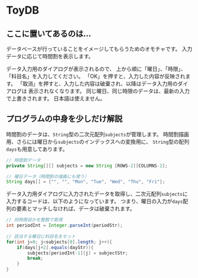 # ToyDB

## ここに置いてあるのは…

データベースが行っていることをイメージしてもらうためのオモチャです。
入力データに応じて時間割を表示します。

データ入力用のダイアログが表示されるので、
上から順に「曜日」、「時限」、「科目名」を入力してください。
「OK」を押すと、入力した内容が反映されます。
「取消」を押すと、入力した内容は破棄され、以降はデータ入力用のダイアログは
表示されなくなります。
同じ曜日、同じ時限のデータは、最新の入力で上書きされます。
日本語は使えません。

## プログラムの中身を少しだけ解説

時間割のデータは、`String`型の二次元配列`subjects`が管理します。
時間割描画用、さらには曜日から`subjects`のインデックスへの変換用に、
`String`型の配列`days`も用意してあります。

```java
// 時間割データ
private String[][] subjects = new String [ROWS-2][COLUMNS-2];

// 曜日データ（時間割の描画にも使う）
String days[] = {"", "", "Mon", "Tue", "Wed", "Thu", "Fri"};
```

データ入力用ダイアログに入力されたデータを取得し、二次元配列`subjects`に
入力するコードは、以下のようになっています。
つまり、曜日の入力が`days`配列の要素とマッチしなければ、データは破棄されます。

```java
// 何時限目かを整数で取得
int periodInt = Integer.parseInt(periodStr);
    
// 該当する曜日に科目名をセット
for(int j=0; j<subjects[0].length; j++){
    if(days[j+2].equals(dayStr)){
        subjects[periodInt-1][j] = subjectStr;
        break;
    }
}
```
